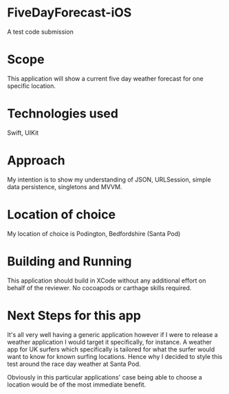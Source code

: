 # FiveDayForecast-iOS

A test code submission

# Scope

This application will show a current five day weather forecast for one specific location.

# Technologies used

Swift, UIKit

# Approach

My intention is to show my understanding of JSON, URLSession, simple data persistence, singletons and MVVM.

# Location of choice

My location of choice is Podington, Bedfordshire (Santa Pod)

# Building and Running

This application should build in XCode without any additional effort on behalf of the reviewer. No cocoapods or carthage skills required.

# Next Steps for this app

It's all very well having a generic application however if I were to release a weather application I would target it specifically, for instance. A weather app for UK surfers which specifically is tailored for what the surfer would want to know for known surfing locations. Hence why I decided to style this test around the race day weather at Santa Pod.

Obviously in this particular applications' case being able to choose a location would be of the most immediate benefit.
